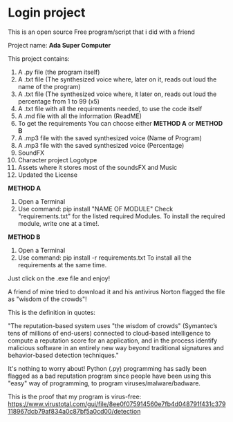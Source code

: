 # Login project

This is an open source Free program/script that i did with a friend

Project name: **Ada Super Computer**

This project contains:

1. A .py file (the program itself)
2. A .txt file (The synthesized voice where, later on it, reads out loud the name of the program)
3. A .txt file (The synthesized voice where, it later on, reads out loud the percentage from 1 to 99 (x5)
4. A .txt file with all the requirements needed, to use the code itself
5. A .md file with all the information (ReadME)
6. To get the requirements You can choose either **METHOD A** or **METHOD B**
7. A .mp3 file with the saved synthesized voice (Name of Program)
8. A .mp3 file with the saved synthesized voice (Percentage)
9. SoundFX
10. Character project Logotype
11. Assets where it stores most of the soundsFX and Music
12. Updated the License

**METHOD A**

1. Open a Terminal
2. Use command: pip install "NAME OF MODULE"
   Check "requirements.txt" for the listed required Modules.
   To install the required module, write one at a time!.

**METHOD B**

1. Open a Terminal
2. Use command: pip install -r requirements.txt
   To install all the requirements at the same time.

Just click on the .exe file and enjoy!

A friend of mine tried to download it and his antivirus Norton flagged the file as "wisdom of the crowds"!

This is the definition in quotes:

"The reputation-based system uses "the wisdom of crowds" (Symantec’s tens of millions of end-users)
connected to cloud-based intelligence to compute a reputation score for an application, and in the
process identify malicious software in an entirely new way beyond traditional signatures and
behavior-based detection techniques."

It's nothing to worry about! Python (.py) programming has sadly been flagged as a bad reputation program
since people have been using this "easy" way of programming, to program viruses/malware/badware.

This is the proof that my program is virus-free:
https://www.virustotal.com/gui/file/8ee0f075914560e7fb4d048791f431c379118967dcb79af834a0c87bf5a0cd00/detection
